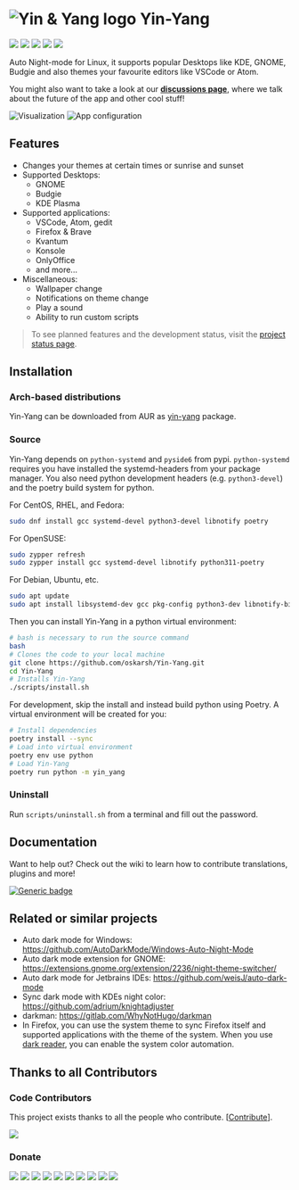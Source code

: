 # ![Yin & Yang logo](resources/logo.svg) Yin-Yang

![](https://img.shields.io/github/v/release/oskarsh/yin-yang)
![](https://img.shields.io/github/v/release/oskarsh/yin-yang?include_prereleases)
![](https://img.shields.io/github/downloads/oskarsh/yin-yang/total)
![](https://img.shields.io/badge/Build%20with-Python-yellow)
![](https://img.shields.io/github/license/oskarsh/yin-yang)

Auto Night-mode for Linux, it supports popular Desktops like KDE, GNOME, Budgie
and also themes your favourite editors like VSCode or Atom.

You might also want to take a look at our [**discussions page**](https://github.com/oskarsh/Yin-Yang/discussions), where we talk about the future of the app and other cool stuff!

![Visualization](.github/images/header.png)
![App configuration](.github/images/settings.png)

## Features

- Changes your themes at certain times or sunrise and sunset
- Supported Desktops:
  - GNOME
  - Budgie
  - KDE Plasma
- Supported applications:
  - VSCode, Atom, gedit
  - Firefox & Brave
  - Kvantum
  - Konsole
  - OnlyOffice
  - and more...
- Miscellaneous:
  - Wallpaper change
  - Notifications on theme change
  - Play a sound
  - Ability to run custom scripts

> To see planned features and the development status, visit the [project status page](https://github.com/oskarsh/Yin-Yang/projects?type=classic).

## Installation

### Arch-based distributions

Yin-Yang can be downloaded from AUR as [yin-yang](https://aur.archlinux.org/packages/yin-yang) package.

### Source

Yin-Yang depends on `python-systemd` and `pyside6` from pypi. `python-systemd` requires you have installed the systemd-headers from your package manager. You also need python development headers (e.g. `python3-devel`) and the poetry build system for python.

For CentOS, RHEL, and Fedora:

```bash
sudo dnf install gcc systemd-devel python3-devel libnotify poetry
```

For OpenSUSE:

```bash
sudo zypper refresh
sudo zypper install gcc systemd-devel libnotify python311-poetry
```

For Debian, Ubuntu, etc.

```bash
sudo apt update
sudo apt install libsystemd-dev gcc pkg-config python3-dev libnotify-bin python3-poetry
```

Then you can install Yin-Yang in a python virtual environment:

```bash
# bash is necessary to run the source command
bash
# Clones the code to your local machine
git clone https://github.com/oskarsh/Yin-Yang.git
cd Yin-Yang
# Installs Yin-Yang
./scripts/install.sh
```

For development, skip the install and instead build python using Poetry. A virtual environment will be created for you:

```bash
# Install dependencies
poetry install --sync
# Load into virtual environment
poetry env use python
# Load Yin-Yang
poetry run python -m yin_yang
```

### Uninstall

Run `scripts/uninstall.sh` from a terminal and fill out the password.

## Documentation

Want to help out? Check out the wiki to learn how to contribute translations, plugins and more!

[![Generic badge](https://img.shields.io/badge/Visit-Wiki-BLUE.svg)](https://github.com/oskarsh/Yin-Yang/wiki)

## Related or similar projects

- Auto dark mode for Windows: https://github.com/AutoDarkMode/Windows-Auto-Night-Mode
- Auto dark mode extension for GNOME: https://extensions.gnome.org/extension/2236/night-theme-switcher/
- Auto dark mode for Jetbrains IDEs: https://github.com/weisJ/auto-dark-mode
- Sync dark mode with KDEs night color: https://github.com/adrium/knightadjuster
- darkman: https://gitlab.com/WhyNotHugo/darkman
- In Firefox, you can use the system theme to sync Firefox itself and supported applications with the theme of the system. When you use [dark reader](https://darkreader.org/), you can enable the system color automation.

## Thanks to all Contributors

### Code Contributors

This project exists thanks to all the people who contribute. [[Contribute](https://github.com/oskarsh/Yin-Yang/wiki/Contributing)].

[![](https://opencollective.com/Yin-Yang/contributors.svg?button=false)](https://github.com/oskarsh/Yin-Yang/graphs/contributors)

### Donate

<a href="https://opencollective.com/Yin-Yang/organization/0/website"><img src="https://opencollective.com/Yin-Yang/organization/0/avatar.svg"></a>
<a href="https://opencollective.com/Yin-Yang/organization/1/website"><img src="https://opencollective.com/Yin-Yang/organization/1/avatar.svg"></a>
<a href="https://opencollective.com/Yin-Yang/organization/2/website"><img src="https://opencollective.com/Yin-Yang/organization/2/avatar.svg"></a>
<a href="https://opencollective.com/Yin-Yang/organization/3/website"><img src="https://opencollective.com/Yin-Yang/organization/3/avatar.svg"></a>
<a href="https://opencollective.com/Yin-Yang/organization/4/website"><img src="https://opencollective.com/Yin-Yang/organization/4/avatar.svg"></a>
<a href="https://opencollective.com/Yin-Yang/organization/5/website"><img src="https://opencollective.com/Yin-Yang/organization/5/avatar.svg"></a>
<a href="https://opencollective.com/Yin-Yang/organization/6/website"><img src="https://opencollective.com/Yin-Yang/organization/6/avatar.svg"></a>
<a href="https://opencollective.com/Yin-Yang/organization/7/website"><img src="https://opencollective.com/Yin-Yang/organization/7/avatar.svg"></a>
<a href="https://opencollective.com/Yin-Yang/organization/8/website"><img src="https://opencollective.com/Yin-Yang/organization/8/avatar.svg"></a>
<a href="https://opencollective.com/Yin-Yang/organization/9/website"><img src="https://opencollective.com/Yin-Yang/organization/9/avatar.svg"></a>
